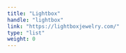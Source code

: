 ```yaml
---
title: "Lightbox"
handle: "lightbox"
link: "https://lightboxjewelry.com/"
type: "list"
weight: 0
---
```

